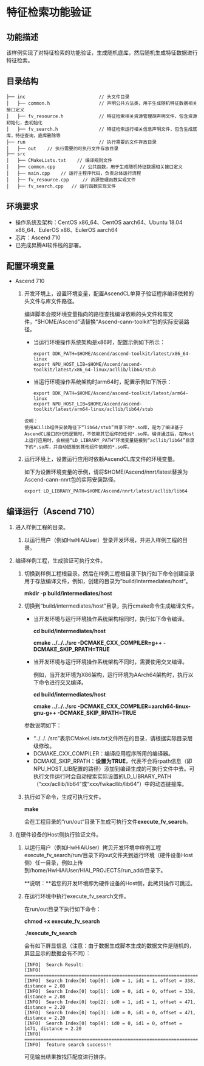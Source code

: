 # 特征检索功能验证<a name="ZH-CN_TOPIC_0302083215"></a>

## 功能描述<a name="section1421916179418"></a>

该样例实现了对特征检索的功能验证，生成随机底库，然后随机生成特征数据进行特征检索。

## 目录结构<a name="section8733528154320"></a>

```
├── inc                           // 头文件目录
│   ├── common.h                  // 声明公共方法类，用于生成随机特征数据相关接口定义
│   ├── fv_resource.h             // 特征检索相关资源管理胡声明文件，包含资源初始化，去初始化
│   ├── fv_search.h               // 特征检索运行相关信息声明文件，包含生成底库，特征查询，底库删除等
├── run                           // 执行需要的文件存放目录
│   ├── out    // 执行需要的可执行文件存放目录
├── src
│   ├── CMakeLists.txt    // 编译规则文件
│   ├── common.cpp         // 公共函数，用于生成随机特征数据相关接口定义 
│   ├── main.cpp    // 运行主程序代码，负责总体运行流程
│   ├── fv_resource.cpp     // 资源管理函数实现文件
│   ├── fv_search.cpp   // 运行函数实现文件
```

## 环境要求<a name="zh-cn_topic_0230709958_section1256019267915"></a>

-   操作系统及架构：CentOS x86\_64、CentOS aarch64、Ubuntu 18.04 x86\_64、EulerOS x86、EulerOS aarch64
-   芯片：Ascend 710
-   已完成昇腾AI软件栈的部署。

## 配置环境变量<a name="section053142383519"></a>

-   Ascend 710
    1.  开发环境上，设置环境变量，配置AscendCL单算子验证程序编译依赖的头文件与库文件路径。

        编译脚本会按环境变量指向的路径查找编译依赖的头文件和库文件，“$HOME/Ascend”请替换“Ascend-cann-toolkit”包的实际安装路径。

        -   当运行环境操作系统架构是x86时，配置示例如下所示：

            ```
            export DDK_PATH=$HOME/Ascend/ascend-toolkit/latest/x86_64-linux
            export NPU_HOST_LIB=$HOME/Ascend/ascend-toolkit/latest/x86_64-linux/acllib/lib64/stub
            ```

        -   当运行环境操作系统架构时arm64时，配置示例如下所示：

            ```
            export DDK_PATH=$HOME/Ascend/ascend-toolkit/latest/arm64-linux
            export NPU_HOST_LIB=$HOME/Ascend/ascend-toolkit/latest/arm64-linux/acllib/lib64/stub
            ```


        ```
        说明：
        使用ACLlib组件安装路径下“lib64/stub”目录下的*.so库，是为了编译基于AscendCL接口的代码逻辑时，不依赖其它组件的任何*.so库。编译通过后，在Host上运行应用时，会根据“LD_LIBRARY_PATH”环境变量链接到“acllib/lib64”目录下的*.so库，并自动链接到其他组件依赖的*.so库。
        ```
    
    2.  运行环境上，设置运行应用时依赖AscendCL库文件的环境变量。
    
        如下为设置环境变量的示例，请将$HOME/Ascend/nnrt/latest替换为Ascend-cann-nnrt包的实际安装路径。
    
        ```
        export LD_LIBRARY_PATH=$HOME/Ascend/nnrt/latest/acllib/lib64
        ```

## 编译运行（Ascend 710）<a name="section170442411445"></a>

1.  进入样例工程的目录。
    1.  以运行用户（例如HwHiAiUser）登录开发环境，并进入样例工程的目录。

2.  编译样例工程，生成验证可执行文件。
    1.  切换到样例工程根目录，然后在样例工程根目录下执行如下命令创建目录用于存放编译文件，例如，创建的目录为“build/intermediates/host“。

        **mkdir -p build/intermediates/host**

    2.  切换到“build/intermediates/host”目录，执行cmake命令生成编译文件。

        -   当开发环境与运行环境操作系统架构相同时，执行如下命令编译。

            **cd build/intermediates/host**

            **cmake ../../../src -DCMAKE\_CXX\_COMPILER=g++ -DCMAKE\_SKIP\_RPATH=TRUE**

        -   当开发环境与运行环境操作系统架构不同时，需要使用交叉编译。

            例如，当开发环境为X86架构，运行环境为AArch64架构时，执行以下命令进行交叉编译。

            **cd build/intermediates/host**
            
            **cmake ../../../src -DCMAKE\_CXX\_COMPILER=aarch64-linux-gnu-g++ -DCMAKE\_SKIP\_RPATH=TRUE**


        参数说明如下：
    
        -   “../../../src”表示CMakeLists.txt文件所在的目录，请根据实际目录层级修改。
        -   DCMAKE\_CXX\_COMPILER：编译应用程序所用的编译器。
        -   DCMAKE\_SKIP\_RPATH：**设置为TRUE**，代表不会将rpath信息（即NPU\_HOST\_LIB配置的路径）添加到编译生成的可执行文件中去。可执行文件运行时会自动搜索实际设置的LD\_LIBRARY\_PATH（“xxx/acllib/lib64”或“xxx/fwkacllib/lib64”）中的动态链接库。
    
    4.  执行如下命令，生成可执行文件。
    
        **make**
    
        会在工程目录的“run/out“目录下生成可执行文件**execute\_fv\_search**。


3.  在硬件设备的Host侧执行验证文件。
    1.  以运行用户（例如HwHiAiUser）拷贝开发环境中样例工程execute\_fv\_search/run/目录下的out文件夹到运行环境（硬件设备Host侧）任一目录，例如上传到/home/HwHiAiUser/HIAI\_PROJECTS/run\_add/目录下。

        **说明：**若您的开发环境即为硬件设备的Host侧，此拷贝操作可跳过。

    2.  在运行环境中执行execute\_fv\_search文件。

        在run/out目录下执行如下命令：

        **chmod +x execute\_fv\_search**

        **./execute\_fv\_search**

        会有如下屏显信息（注意：由于数据生成脚本生成的数据文件是随机的，屏显显示的数据会有不同）：

        ```
        [INFO]  Search Result:
        [INFO]  ============================================================================
        [INFO]  Search Index[0] top[0]: id0 = 1, id1 = 1, offset = 338, distance = 2.08
        [INFO]  Search Index[0] top[1]: id0 = 0, id1 = 0, offset = 338, distance = 2.08
        [INFO]  Search Index[0] top[2]: id0 = 1, id1 = 1, offset = 471, distance = 2.20
        [INFO]  Search Index[0] top[3]: id0 = 0, id1 = 0, offset = 471, distance = 2.20
        [INFO]  Search Index[0] top[4]: id0 = 0, id1 = 0, offset = 1471, distance = 2.20
        [INFO]  ============================================================================
        [INFO]  feature search success!!
        ```

        可见输出结果按找匹配度进行排序。


